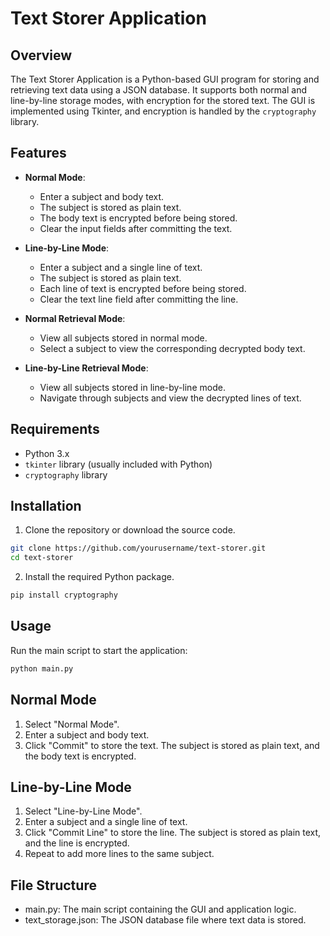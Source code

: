 # Text Storer Application

## Overview

The Text Storer Application is a Python-based GUI program for storing and retrieving text data using a JSON database. It supports both normal and line-by-line storage modes, with encryption for the stored text. The GUI is implemented using Tkinter, and encryption is handled by the `cryptography` library.

## Features

- **Normal Mode**: 
  - Enter a subject and body text.
  - The subject is stored as plain text.
  - The body text is encrypted before being stored.
  - Clear the input fields after committing the text.

- **Line-by-Line Mode**:
  - Enter a subject and a single line of text.
  - The subject is stored as plain text.
  - Each line of text is encrypted before being stored.
  - Clear the text line field after committing the line.

- **Normal Retrieval Mode**:
  - View all subjects stored in normal mode.
  - Select a subject to view the corresponding decrypted body text.

- **Line-by-Line Retrieval Mode**:
  - View all subjects stored in line-by-line mode.
  - Navigate through subjects and view the decrypted lines of text.

## Requirements

- Python 3.x
- `tkinter` library (usually included with Python)
- `cryptography` library

## Installation

1. Clone the repository or download the source code.

```bash
git clone https://github.com/yourusername/text-storer.git
cd text-storer
```

2. Install the required Python package.
```bash
pip install cryptography
```
## Usage
Run the main script to start the application:
```bash
python main.py
```
## Normal Mode
1. Select "Normal Mode".
2. Enter a subject and body text.
3. Click "Commit" to store the text. The subject is stored as plain text, and the body text is encrypted.

## Line-by-Line Mode
1. Select "Line-by-Line Mode".
2. Enter a subject and a single line of text.
3. Click "Commit Line" to store the line. The subject is stored as plain text, and the line is encrypted.
4. Repeat to add more lines to the same subject.

## File Structure
- main.py: The main script containing the GUI and application logic.
- text_storage.json: The JSON database file where text data is stored.




